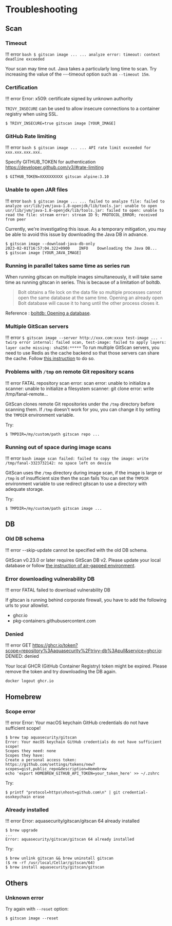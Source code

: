 # Troubleshooting

## Scan
### Timeout

!!! error
    ``` bash
    $ gitscan image ...
    ...
    analyze error: timeout: context deadline exceeded
    ```

Your scan may time out. Java takes a particularly long time to scan. Try increasing the value of the ---timeout option such as `--timeout 15m`.

### Certification

!!! error
    Error: x509: certificate signed by unknown authority

`TRIVY_INSECURE` can be used to allow insecure connections to a container registry when using SSL.

```
$ TRIVY_INSECURE=true gitscan image [YOUR_IMAGE]
```

### GitHub Rate limiting

!!! error
    ``` bash
    $ gitscan image ...
    ...
    API rate limit exceeded for xxx.xxx.xxx.xxx.
    ```

Specify GITHUB_TOKEN for authentication
https://developer.github.com/v3/#rate-limiting

```
$ GITHUB_TOKEN=XXXXXXXXXX gitscan alpine:3.10
```

### Unable to open JAR files

!!! error
    ``` bash
    $ gitscan image ...
    ...
    failed to analyze file: failed to analyze usr/lib/jvm/java-1.8-openjdk/lib/tools.jar: unable to open usr/lib/jvm/java-1.8-openjdk/lib/tools.jar: failed to open: unable to read the file: stream error: stream ID 9; PROTOCOL_ERROR; received from peer
    ```

Currently, we're investigating this issue. As a temporary mitigation, you may be able to avoid this issue by downloading the Java DB in advance.

```shell
$ gitscan image --download-java-db-only
2023-02-01T16:57:04.322+0900    INFO    Downloading the Java DB...
$ gitscan image [YOUR_JAVA_IMAGE]
```

### Running in parallel takes same time as series run
When running gitscan on multiple images simultaneously, it will take same time as running gitscan in series.
This is because of a limitation of boltdb.
> Bolt obtains a file lock on the data file so multiple processes cannot open the same database at the same time. Opening an already open Bolt database will cause it to hang until the other process closes it.

Reference : [boltdb: Opening a database][boltdb].

[boltdb]: https://github.com/boltdb/bolt#opening-a-database

### Multiple GitScan servers

!!! error
    ```
    $ gitscan image --server http://xxx.com:xxxx test-image
    ...
    - twirp error internal: failed scan, test-image: failed to apply layers: layer cache missing: sha256:*****
    ```
To run multiple GitScan servers, you need to use Redis as the cache backend so that those servers can share the cache. 
Follow [this instruction][redis-cache] to do so.


### Problems with `/tmp` on remote Git repository scans

!!! error
    FATAL repository scan error: scan error: unable to initialize a scanner: unable to initialize a filesystem scanner: git clone error: write /tmp/fanal-remote...

GitScan clones remote Git repositories under the `/tmp` directory before scanning them. If `/tmp` doesn't work for you, you can change it by setting the `TMPDIR` environment variable.

Try:

```
$ TMPDIR=/my/custom/path gitscan repo ...
```

### Running out of space during image scans

!!! error
    ``` bash
    image scan failed:
    failed to copy the image:
    write /tmp/fanal-3323732142: no space left on device
    ```

GitScan uses the `/tmp` directory during image scan, if the image is large or `/tmp` is of insufficient size then the scan fails You can set the `TMPDIR` environment variable to use redirect gitscan to use a directory with adequate storage.

Try:

```
$ TMPDIR=/my/custom/path gitscan image ...
```

## DB
### Old DB schema

!!! error
    --skip-update cannot be specified with the old DB schema.

GitScan v0.23.0 or later requires GitScan DB v2. Please update your local database or follow [the instruction of air-gapped environment][air-gapped].

### Error downloading vulnerability DB

!!! error
    FATAL failed to download vulnerability DB

If gitscan is running behind corporate firewall, you have to add the following urls to your allowlist.

- ghcr.io
- pkg-containers.githubusercontent.com

### Denied

!!! error
    GET https://ghcr.io/token?scope=repository%3Aaquasecurity%2Ftrivy-db%3Apull&service=ghcr.io: DENIED: denied

Your local GHCR (GitHub Container Registry) token might be expired.
Please remove the token and try downloading the DB again.

```shell
docker logout ghcr.io
```


## Homebrew
### Scope error
!!! error
    Error: Your macOS keychain GitHub credentials do not have sufficient scope!

```
$ brew tap aquasecurity/gitscan
Error: Your macOS keychain GitHub credentials do not have sufficient scope!
Scopes they need: none
Scopes they have:
Create a personal access token:
https://github.com/settings/tokens/new?scopes=gist,public_repo&description=Homebrew
echo 'export HOMEBREW_GITHUB_API_TOKEN=your_token_here' >> ~/.zshrc
```

Try:

```
$ printf "protocol=https\nhost=github.com\n" | git credential-osxkeychain erase
```

### Already installed
!!! error
    Error: aquasecurity/gitscan/gitscan 64 already installed

```
$ brew upgrade
...
Error: aquasecurity/gitscan/gitscan 64 already installed
```

Try:

```
$ brew unlink gitscan && brew uninstall gitscan
($ rm -rf /usr/local/Cellar/gitscan/64)
$ brew install aquasecurity/gitscan/gitscan
```


## Others
### Unknown error

Try again with `--reset` option:

```
$ gitscan image --reset
```

[air-gapped]: ../advanced/air-gap.md
[redis-cache]: ../../vulnerability/examples/cache/#cache-backend
